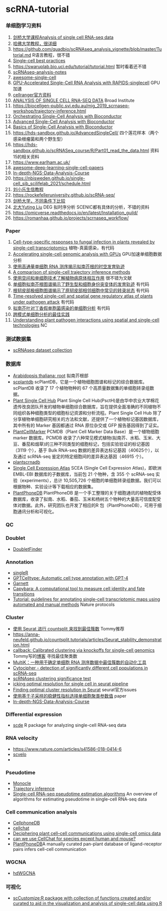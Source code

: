 # scRNA-tutorial

### 单细胞学习资料

1. [剑桥大学课程Analysis of single cell RNA-seq data](https://www.singlecellcourse.org/index.html)
2. [哈佛大学教程，很详细](https://hbctraining.github.io/scRNA-seq/)
3. https://github.com/quadbio/scRNAseq_analysis_vignette/blob/master/Tutorial.md R语言教程，很不错
4. [Single-cell best practices](https://www.sc-best-practices.org/preamble.html)
5. https://swaruplab.bio.uci.edu/tutorial/tutorial.html 暂时看着还不错
6. [scRNAseq-analysis-notes](https://github.com/crazyhottommy/scRNAseq-analysis-notes)
7. [awesome-single-cell](https://github.com/seandavi/awesome-single-cell)
8. [GPU-Accelerated Single-Cell RNA Analysis with RAPIDS-singlecell](https://developer.nvidia.com/blog/gpu-accelerated-single-cell-rna-analysis-with-rapids-singlecell/) GPU加速
9. [cellranger官方资料](https://www.10xgenomics.com/cn/support/software/cell-ranger/latest/tutorials/cr-tutorial-ct)
10. [ANALYSIS OF SINGLE CELL RNA-SEQ DATA](https://broadinstitute.github.io/2020_scWorkshop/)  Broad Institute
11. https://biocellgen-public.svi.edu.au/mig_2019_scrnaseq-workshop/trajectory-inference.html
12. [Orchestrating Single-Cell Analysis with Bioconductor](https://bioconductor.org/books/3.12/OSCA/)
13. [Advanced Single-Cell Analysis with Bioconductor](https://bioconductor.org/books/3.14/OSCA.advanced/index.html)
14. [Basics of Single-Cell Analysis with Bioconductor](https://bioconductor.org/books/3.13/OSCA.basic/quality-control.html#common-choices-of-qc-metrics)
15. https://hds-sandbox.github.io/AdvancedSingleCell/   四个莲花样本（两个感染根瘤菌和两个野生型）
16. https://hds-sandbox.github.io/scRNASeq_course/R/Part01_read_the_data.html 资料15的相关资料
17. https://www.earlham.ac.uk/
18. [awesome-deep-learning-single-cell-papers](https://github.com/OmicsML/awesome-deep-learning-single-cell-papers)
19. [In-depth-NGS-Data-Analysis-Course](https://github.com/hbctraining/In-depth-NGS-Data-Analysis-Course/blob/master/sessionIV/schedule/README.md)
20. https://nbisweden.github.io/single-cell_sib_scilifelab_2021/schedule.html
21. [刘小乐生信教程](https://liulab-dfci.github.io/bioinfo-combio/)
22. https://rockefelleruniversity.github.io/scRNA-seq/
23. [剑桥大学，不同条件下比较](https://bioinformatics-core-shared-training.github.io/UnivCambridge_ScRnaSeq_Nov2021/)
24. [北大Yuting Liu](https://bookdown.org/ytliu13207/SingleCellMultiOmicsDataAnalysis/) DEG 拟时序分析 SCENIC都有具体的分析，不错的资料
25. https://omicverse.readthedocs.io/en/latest/Installation_guild/
26. https://romanhaa.github.io/projects/scrnaseq_workflow/

### Paper
1. [Cell-type-specific responses to fungal infection in plants revealed by single-cell transcriptomics](https://www.cell.com/cell-host-microbe/fulltext/S1931-3128(23)00344-X?returnURL=https%3A%2F%2Flinkinghub.elsevier.com%2Fretrieve%2Fpii%2FS193131282300344X%3Fshowall%3Dtrue#) 植物-真菌感染，有代码
3. [Accelerating single-cell genomic analysis with GPUs](https://www.biorxiv.org/content/10.1101/2022.05.26.493607v1.full) GPU加速单细胞数据分析
4. [使用高通量单细胞 RNA 测序揭示拟南芥根的时空发育轨迹](https://www.cell.com/developmental-cell/fulltext/S1534-5807(19)30145-5?_returnURL=https%3A%2F%2Flinkinghub.elsevier.com%2Fretrieve%2Fpii%2FS1534580719301455%3Fshowall%3Dtrue#secsectitle0085)
5. [A comparison of single-cell trajectory inference methods](https://www.nature.com/articles/s41587-019-0071-9#code-availability)
6. [使用空间和单细胞技术了解植物病原体相互作用](https://www.nature.com/articles/s42003-023-05156-8) 很不错为文献
7. [单细胞拟南芥根图谱揭示了野生型和细胞身份突变体的发育轨迹](https://www.cell.com/developmental-cell/fulltext/S1534-5807(22)00033-8?returnURL=https%3A%2F%2Flinkinghub.elsevier.com%2Fretrieve%2Fpii%2FS1534580722000338%3Fshowall%3Dtrue#secsectitle0010) 有代码
8. [根韧皮部极细胞图谱揭示了原韧皮部相邻细胞中常见的转录状态](https://www.nature.com/articles/s41477-022-01178-y#code-availability) 有代码
9. [Time-resolved single-cell and spatial gene regulatory atlas of plants under pathogen attack](https://www.biorxiv.org/content/10.1101/2023.04.10.536170v2.full) 有代码
10. [拟南芥叶对丁香假单胞菌感染的单细胞分析](https://www.cell.com/cell-reports/fulltext/S2211-1247(23)00687-3?returnURL=https%3A%2F%2Flinkinghub.elsevier.com%2Fretrieve%2Fpii%2FS2211124723006873%3Fshowall%3Dtrue#sectitle0035) 有代码
11. [跨模式单细胞分析的最佳实践](https://www.nature.com/articles/s41576-023-00586-w)
12. [Understanding plant pathogen interactions using spatial and single-cell technologies](https://www.nature.com/articles/s42003-023-05156-8) NC


### 测试数据集
- [scRNAseq dataset collection](https://bioconductor.org/packages/release/data/experiment/vignettes/scRNAseq/inst/doc/scRNAseq.html)

### 数据库
- [Arabidopsis thaliana: root](https://bioit3.irc.ugent.be/plant-sc-atlas/root/download)  拟南芥根部
- [scplantdb](https://biobigdata.nju.edu.cn/scplantdb/home) scPlantDB，它是一个植物细胞图谱和标记的综合数据库。scPlantDB 收录了 17 个植物物种的 67 个高质量数据集的单细胞转录组数据。
- [Plant Single Cell Hub](http://jinlab.hzau.edu.cn/PsctH/) Plant Single Cell Hub(PsctH)是由华中农业大学棉花遗传改良团队开发的植物单细胞综合数据库，旨在提供全面准确的不同植物不同组织各种细胞类型的细胞标记资源和分析流程。Plant Single Cell Hub 除了分享植物单细胞研究相关的方法和文献，还提供了一个植物标记基因数据库，其中所有的 Marker 基因都通过 RNA 原位杂交或 GFP 报告基因得到了证实。
- [PlantCellMarker](https://www.tobaccodb.org/pcmdb/homePage) PCMDB（Plant Cell Marker Data Base）是一个植物细胞 marker 数据库。PCMDB 收录了六种常见模式植物(拟南芥、水稻、玉米、大豆、番茄和烟草)的三种不同类型的细胞标记，包括实验验证的标记基因（3119 个），基于 Bulk RNA-seq 数据的差异表达标记基因（40625个），以及通过 scRNA-seq 鉴定的特定细胞间的差异表达基因（46915 个）。
- [plantscrnadb](http://ibi.zju.edu.cn/plantscrnadb/)
- [Single Cell Expression Atlas](https://www.ebi.ac.uk/gxa/sc/home) SCEA (Single Cell Expression Atlas)，即欧洲 EMBL-EBI 数据库的子数据库，当前包 21 个物种，含 355 个 scRNA-seq 实验（experiments），总计 10,505,726 个细胞的单细胞转录组数据。我们可以根据物种、实验设计等下载相应的数据集。
- [PlantPhoneDB](https://jasonxu.shinyapps.io/PlantPhoneDB/) PlantPhoneDB 是一个手工整理的关于细胞通讯的植物配受体数据库，收录了拟南、水稻、番茄、玉米和杨树五个物种的大量高可信度配受体对数据。此外，研究团队也开发了相应的R 包（PlantPhoneDB），可用于细胞通讯分析和可视化。




### QC


### Doublet
- [DoubletFinder](https://github.com/chris-mcginnis-ucsf/DoubletFinder)

### Annotation
- [singleR](https://bioconductor.org/books/release/SingleRBook/sc-mode.html)
- [GPTCelltype: Automatic cell type annotation with GPT-4](https://github.com/Winnie09/GPTCelltype)
- [Garnett](https://cole-trapnell-lab.github.io/garnett/)
- [Capybara: A computational tool to measure cell identity and fate transitions](https://github.com/morris-lab/Capybara)
- [Tutorial: guidelines for annotating single-cell transcriptomic maps using automated and manual methods](https://www.nature.com/articles/s41596-021-00534-0) Nature protocols


### Cluster
- [使用 Seurat 进行 countsplit 来找到最佳簇数](https://github.com/anna-neufeld/countsplit/issues/8) Tommy推荐
- https://anna-neufeld.github.io/countsplit.tutorials/articles/Seurat_stability_demonstration.html
- [callback: Calibrated clustering via knockoffs for single-cell genomics](https://github.com/lcrawlab/callback)   Tommy写的[博客](https://divingintogeneticsandgenomics.com/post/fine-tune-the-best-clustering-resolution-for-scrnaseq-data-trying-out-callback/?ck_subscriber_id=2509370120&utm_source=convertkit&utm_medium=email&utm_campaign=can%20you%20determine%20the%20best%20resolution%20for%20scRNAseq%20clustering?%20%20-%2013493703) 寻找最佳聚类数
- [MultiK：一种用于确定单细胞 RNA 测序数据中最佳簇数的自动化工具](https://genomebiology.biomedcentral.com/articles/10.1186/s13059-021-02445-5)
- [Cytocipher - detection of significantly different cell populations in scRNA-seq](https://github.com/BradBalderson/Cytocipher)
- [scRNAseq clustering significance test](https://divingintogeneticsandgenomics.com/post/scrnaseq-clustering-significant-test-an-unsolvable-problem/)
- [icking optimal resolution for single cell in seurat pipeline](https://www.biostars.org/p/9576814/#9576818)
- [Finding optimal cluster resolution in Seurat](https://github.com/satijalab/seurat/issues/1565)  seurat官方issues
- [使用基于子采样的稳健性指标选择单细胞聚类参数值](https://bmcbioinformatics.biomedcentral.com/articles/10.1186/s12859-021-03957-4) paper
- [In-depth-NGS-Data-Analysis-Course](https://hbctraining.github.io/In-depth-NGS-Data-Analysis-Course/sessionIV/lessons/SC_clustering_analysis.html)


### Differential expression
- [scde](https://github.com/hms-dbmi/scde) R package for analyzing single-cell RNA-seq data

### RNA velocity
- https://www.nature.com/articles/s41586-018-0414-6
- [scvelo](https://github.com/theislab/scvelo)
- 

### Pseudotime
- [Monocle](https://cole-trapnell-lab.github.io/monocle-release/)
- [Trajectory inference](https://biocellgen-public.svi.edu.au/mig_2019_scrnaseq-workshop/trajectory-inference.html)
- [Single-cell RNA-seq pseudotime estimation algorithms](https://github.com/agitter/single-cell-pseudotime) An overview of algorithms for estimating pseudotime in single-cell RNA-seq data


### Cell communication analysis
- [CellphoneDB](https://github.com/ventolab/CellphoneDB)
- [cellchat](https://uci-genpals.github.io/signaling/2021/02/23/cellchat.html)
- [Deciphering plant cell–cell communications using single-cell omics data](https://www.csbj.org/article/S2001-0370(23)00229-5/fulltext)
- [can we use CellChat for species except human and mouse? ](https://github.com/sqjin/CellChat/issues/38)
- [PlantPhoneDB](https://github.com/Jasonxu0109/PlantPhoneDB?tab=readme-ov-file)A manually curated pan-plant database of ligand-receptor pairs infers cell-cell communication

### WGCNA
- [hdWGCNA](https://smorabit.github.io/hdWGCNA/articles/basic_tutorial.html)

### 可视化
- [scCustomize:R package with collection of functions created and/or curated to aid in the visualization and analysis of single-cell data using R](https://github.com/samuel-marsh/scCustomize)
